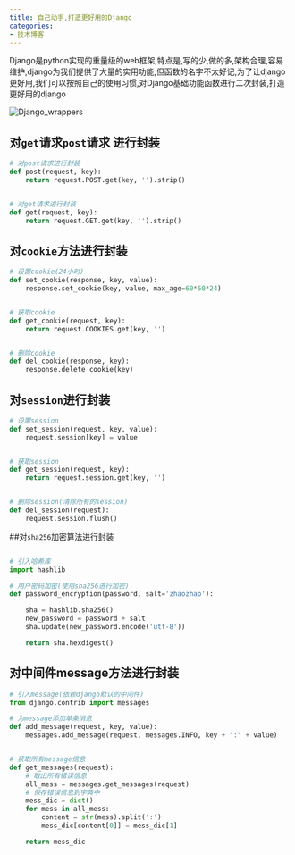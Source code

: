 ```yaml
---
title: 自己动手,打造更好用的Django
categories:
- 技术博客
---
```




Django是python实现的重量级的web框架,特点是,写的少,做的多,架构合理,容易维护,django为我们提供了大量的实用功能,但函数的名字不太好记,为了让django更好用,我们可以按照自己的使用习惯,对Django基础功能函数进行二次封装,打造更好用的django

![Django_wrappers](https://cdn.fangyuanxiaozhan.com/assets/16942268567538j7cJkGR.png)


## 对`get`请求`post`请求 进行封装

```python
# 对post请求进行封装
def post(request, key):
    return request.POST.get(key, '').strip()


# 对get请求进行封装
def get(request, key):
    return request.GET.get(key, '').strip()
```

## 对`cookie`方法进行封装


```python
# 设置cookie(24小时)
def set_cookie(response, key, value):
    response.set_cookie(key, value, max_age=60*60*24)


# 获取cookie
def get_cookie(request, key):
    return request.COOKIES.get(key, '')


# 删除cookie
def del_cookie(response, key):
    response.delete_cookie(key)
```

## 对`session`进行封装

```python
# 设置session
def set_session(request, key, value):
    request.session[key] = value


# 获取session
def get_session(request, key):
    return request.session.get(key, '')


# 删除session(清除所有的session)
def del_session(request):
    request.session.flush()
```


##对`sha256`加密算法进行封装

```python

# 引入哈希库
import hashlib

# 用户密码加密(使用sha256进行加密)
def password_encryption(password, salt='zhaozhao'):

    sha = hashlib.sha256()
    new_password = password + salt
    sha.update(new_password.encode('utf-8'))

    return sha.hexdigest()
```


## 对中间件message方法进行封装



```python
# 引入message(依赖django默认的中间件)
from django.contrib import messages

# 为message添加单条消息
def add_message(request, key, value):
    messages.add_message(request, messages.INFO, key + ":" + value)


# 获取所有message信息
def get_messages(request):
    # 取出所有错误信息
    all_mess = messages.get_messages(request)
    # 保存错误信息到字典中
    mess_dic = dict()
    for mess in all_mess:
        content = str(mess).split(':')
        mess_dic[content[0]] = mess_dic[1]

    return mess_dic
```





